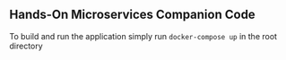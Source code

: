 Hands-On Microservices Companion Code
---

To build and run the application simply run `docker-compose up` in the root directory